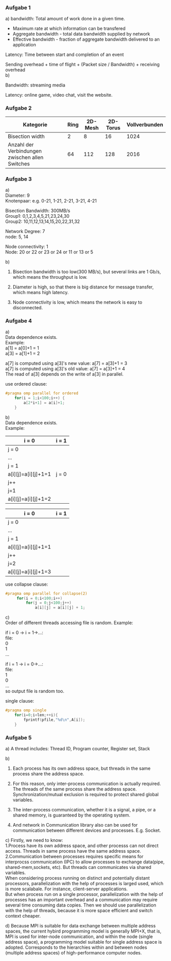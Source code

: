 ### Aufgabe 1
a)
bandwidth: Total amount of work done in a given time. 

* Maximum rate at which information can be transfered
* Aggregate bandwidth - total data bandwidth supplied by network
* Effective bandwidth - fraction of aggregate bandwidth delivered to an application

Latency: Time between start and completion of an event

Sending overhead + time of flight + (Packet size / Bandwidth) + receiving overhead \
b)

Bandwidth: streaming media

Latency: online game, video chat, visit the website.

### Aufgabe 2

| Kategorie | Ring | 2D-Mesh | 2D-Torus | Vollverbunden |
| --- | --- | --- | --- | --- |
| Bisection width | 2 | 8 |  16| 1024 |
| Anzahl der Verbindungen zwischen allen Switches |64 | 112 | 128 | 2016 |

### Aufgabe 3

a) \
Diameter: 9 \
Knotenpaar: e.g. 0-21, 1-21, 2-21, 3-21, 4-21

Bisection Bandwidth: 300MB/s \
Group1: 0,1,2,3,4,5,21,23,24,30 \
Group2: 10,11,12,13,14,15,20,22,31,32 

Network Degree: 7 \
node: 5, 14

Node connectivity: 1 \
Node: 20 or 22 or 23 or 24 or 11 or 13 or 5

b) 
1. Bisection bandwidth is too low(300 MB/s), but several links are 1 Gb/s, which means the throughput is low. 


2. Diameter is high, so that there is big distance for message transfer, which means high latency.
3. Node connectivity is low, which means the network is easy to disconnected.

### Aufgabe 4
a) \
Data dependence exists. \
Example: \
a[1] = a[0]+1 = 1 \
a[3] = a[1]+1 = 2 

a[7] is computed using a[3]'s new value: a[7] = a[3]+1 = 3 \
a[7] is computed using a[3]'s old value: a[7] = a[3]+1 = 4 \
The read of a[3] depends on the write of a[3] in parallel.

use ordered clause:
```c
#pragma omp parallel for ordered
    for(i = 1;i<100;i++) {
        a[2*i+1] = a[i]+1;
    }
```


b) \
Data dependence exists. \
Example: 

| i = 0| i = 1|
|----|----|
|j = 0||
|...||
|j = 1||
|a[i][j]=a[i][j]+1=1|j = 0|
|j++||
|j=1|
|a[i][j]=a[i][j]+1=2||

| i = 0| i = 1|
|----|----|
|j = 0||
|...||
|j = 1||
|a[i][j]=a[i][j]+1=1||
|j++||
|j=2|
|a[i][j]=a[i][j]+1=3||

use collapse clause:
```c
#pragma omp parallel for collapse(2)
     for(i = 0;i<100;i++)
         for(j = 0;j<100;j++)
             a[i][j] = a[i][j] + 1;
```

c) \
Order of different threads accessing file is random.
Example:

if i = 0 -> i = 1->...:\
file: \
0\
1\
...

if i = 1 -> i = 0->...:\
file:\
1\
0\
...\
so output file is random too.

single clause:
```c
#pragma omp single
    for(i=0;i<len;++i){
        fprintf(pfile,"%d\n",A[i]);
    }
```


### Aufgabe 5
a) 
A thread includes: Thread ID, Program counter, Register set, Stack

b) 
1. Each process has its own address space, but threads in the same process share the address space.

2. For this reason, only inter-process communication is actually required. The threads of the same process share the address space. Synchronization/mutual exclusion is required to protect shared global variables.

3. The inter-process communication, whether it is a signal, a pipe, or a shared memory, is guaranteed by the operating system.

4. And network in Communication library also can be used for communication between different devices and processes.  E.g. Socket.

c) Firstly, we need to know:\
1.Process have its own address space, and other processs can not direct access. Threads in same process have the same address space.\
2.Communication between processes requires specific means for interprocss communication (IPC) to allow processes to exchange data(pipe, shared-mem,sockets, etc). But threads can communicates via shared variables.\
When considering process running on distinct and potentially distant processors, parallelization with the help of processes is larged used, which is more scalabale. For instance, client-server applications. \
But when process run on a single processor, parallelization with the help of processes has an important overhead and a communication may require several time consuming data copies. Then we should use parallelization with the help of threads, because it is more space efficient and switch context cheaper.

d) Because MPI is suitable for data exchange between multiple address spaces, the current hybird programming model is generally MPI+X, that is, MPI is used for inter-node communication, and within the node (single address space), a programming model suitable for single address space is adopted. Corresponds to the hierarchies within and between nodes (multiple address spaces) of high-performance computer nodes.